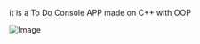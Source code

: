 it is a To Do Console APP made on C++ with OOP

![Image](https://github.com/user-attachments/assets/28104fb2-ea99-4ab7-9020-20cdda1c7d18)
